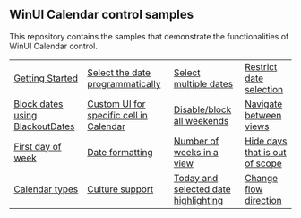 ## WinUI Calendar control samples
This repository contains the samples that demonstrate the functionalities of WinUI Calendar control.

<table>
 <tr>
  <td><a href="Samples/Getting_Started">Getting Started</a></td>
  <td><a href="Samples/Restriction">Select the date programmatically</a></td>
  <td><a href="Samples/Selection">Select multiple dates</a></td>
  <td><a href="Samples/Restriction">Restrict date selection</a></td>
 </tr>
  <tr>
  <td><a href="Samples/BlockedDates">Block dates using BlackoutDates</a></td>
  <td><a href="Samples/CustomUI">Custom UI for specific cell in Calendar</a></td>
  <td><a href="Samples/Formatting">Disable/block all weekends</a></td>
  <td><a href="Samples/MinDisplayMode">Navigate between views</a></td>
 </tr>
  <tr>
  <td><a href="Samples/Selection">First day of week</a></td>
  <td><a href="Samples/Formatting">Date formatting</a></td>
  <td><a href="Samples/Selection">Number of weeks in a view</a></td>
  <td><a href="Samples/Restriction">Hide days that is out of scope</a></td>
 </tr>
  <tr>
  <td><a href="Samples/Formatting">Calendar types</a></td>
  <td><a href="Samples/Formatting">Culture support</a></td>
  <td><a href="Samples/Selection">Today and selected date highlighting</a></td>
  <td><a href="Samples/Formatting">Change flow direction</a></td>
 </tr>
</table>